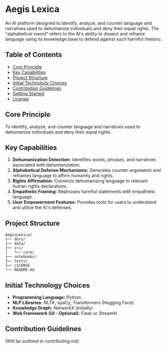 
# Aegis Lexica

An AI platform designed to identify, analyze, and counter language and narratives used to dehumanize individuals and deny their equal rights. The "alphabetical sword" refers to the AI's ability to dissect and reframe language using its knowledge base to defend against such harmful rhetoric.

## Table of Contents

- [Core Principle](#core-principle)
- [Key Capabilities](#key-capabilities)
- [Project Structure](#project-structure)
- [Initial Technology Choices](#initial-technology-choices)
- [Contribution Guidelines](#contribution-guidelines)
- [Getting Started](#getting-started)
- [License](#license)

## Core Principle

To identify, analyze, and counter language and narratives used to dehumanize individuals and deny their equal rights.

## Key Capabilities

1.  **Dehumanization Detection:** Identifies words, phrases, and narratives associated with dehumanization.
2.  **Alphabetical Defense Mechanisms:** Generates counter-arguments and reframes language to affirm humanity and rights.
3.  **Rights Affirmation:** Connects dehumanizing language to relevant human rights declarations.
4.  **Empathetic Framing:** Rephrases harmful statements with empathetic language.
5.  **User Empowerment Features:** Provides tools for users to understand and utilize the AI's defenses.

## Project Structure

```
AegisLexica/
├── docs/
├── data/
├── src/
│   └── core/
├── notebooks/
├── tests/
├── LICENSE
└── README.md
```

## Initial Technology Choices

- **Programming Language:** Python
- **NLP Libraries:** NLTK, spaCy, Transformers (Hugging Face)
- **Knowledge Graph:** NetworkX (initially)
- **Web Framework (UI - Optional):** Flask or Streamlit

## Contribution Guidelines

 
(Will be outlined in contributing.md)